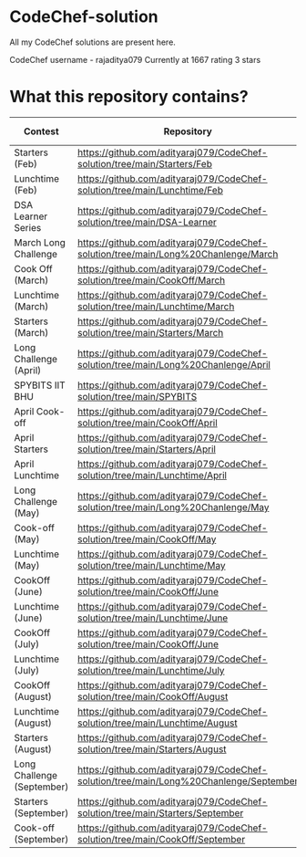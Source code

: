 # CodeChef-solution

All my CodeChef solutions are present here.

CodeChef username - rajaditya079             Currently at 1667 rating 3 stars


# What this repository contains?

Contest  |  Repository  |  Contest Code
-------  |  ----------  |  ------------
Starters (Feb)  |  https://github.com/adityaraj079/CodeChef-solution/tree/main/Starters/Feb  |  CCRC21C
Lunchtime (Feb)  |  https://github.com/adityaraj079/CodeChef-solution/tree/main/Lunchtime/Feb  |  LTIME93C
DSA Learner Series  |  https://github.com/adityaraj079/CodeChef-solution/tree/main/DSA-Learner  |  LEARNDSA
March Long Challenge  |  https://github.com/adityaraj079/CodeChef-solution/tree/main/Long%20Chanlenge/March  |  MARCH 21C
Cook Off (March)  |  https://github.com/adityaraj079/CodeChef-solution/tree/main/CookOff/March  |  COOK127C
Lunchtime (March)  |  https://github.com/adityaraj079/CodeChef-solution/tree/main/Lunchtime/March  |  LTIME94C
Starters (March)  |  https://github.com/adityaraj079/CodeChef-solution/tree/main/Starters/March  |  START2C
Long Challenge (April)  |  https://github.com/adityaraj079/CodeChef-solution/tree/main/Long%20Chanlenge/April  |  APRIL21Bs
SPYBITS IIT BHU  |  https://github.com/adityaraj079/CodeChef-solution/tree/main/SPYBITS  |  SPYB21C
April Cook-off  |  https://github.com/adityaraj079/CodeChef-solution/tree/main/CookOff/April  |  COOK128
April Starters  |  https://github.com/adityaraj079/CodeChef-solution/tree/main/Starters/April  |  START3
April Lunchtime  |  https://github.com/adityaraj079/CodeChef-solution/tree/main/Lunchtime/April  |  LTIME95B
Long Challenge (May)  |  https://github.com/adityaraj079/CodeChef-solution/tree/main/Long%20Chanlenge/May  |  MAY21C
Cook-off (May)  |  https://github.com/adityaraj079/CodeChef-solution/tree/main/CookOff/May  |  COOK129B
Lunchtime (May)  |  https://github.com/adityaraj079/CodeChef-solution/tree/main/Lunchtime/May  |  LTIME96B
CookOff (June)  |   https://github.com/adityaraj079/CodeChef-solution/tree/main/CookOff/June  |  COOK130B
Lunchtime (June)  |  https://github.com/adityaraj079/CodeChef-solution/tree/main/Lunchtime/June  |  LTIME97B
CookOff (July)  |   https://github.com/adityaraj079/CodeChef-solution/tree/main/CookOff/June  |  COOK131B
Lunchtime (July)  |  https://github.com/adityaraj079/CodeChef-solution/tree/main/Lunchtime/July  |  LTIME98B
CookOff (August)  |   https://github.com/adityaraj079/CodeChef-solution/tree/main/CookOff/August  |  COOK132B
Lunchtime (August)  |  https://github.com/adityaraj079/CodeChef-solution/tree/main/Lunchtime/August  |  LTIME99C
Starters (August)  |  https://github.com/adityaraj079/CodeChef-solution/tree/main/Starters/August  |  START10B
Long Challenge (September)  |  https://github.com/adityaraj079/CodeChef-solution/tree/main/Long%20Chanlenge/September  |  SEPT21B
Starters (September)  |  https://github.com/adityaraj079/CodeChef-solution/tree/main/Starters/September  |  START11B
Cook-off (September)  |  https://github.com/adityaraj079/CodeChef-solution/tree/main/CookOff/September  |  COOK133B